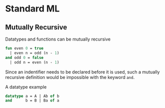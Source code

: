 # Standard ML

## Mutually Recursive

Datatypes and functions can be mutually recursive

```sml
fun even 0 = true
  | even n = odd (n - 1)
and odd 0 = false
  | odd n = even (n - 1)
```

Since an indentifier needs to be declared before it is used,
such a mutually recursive definition would be impossible
with the keyword `and`.

A datatype example

```sml
datatype a = A | Ab of b
and      b = B | Ba of a
```

